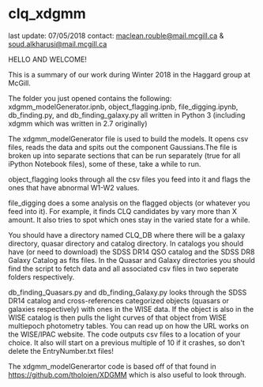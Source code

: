 # clq_xdgmm 
last update: 07/05/2018
contact: maclean.rouble@mail.mcgill.ca & soud.alkharusi@mail.mcgill.ca

HELLO AND WELCOME!

This is a summary of our work during Winter 2018 in the Haggard group at McGill. 

The folder you just opened contains the following: xdgmm_modelGenerator.ipnb, object_flagging.ipnb, file_digging.ipynb, db_finding.py, and db_finding_galaxy.py all written in Python 3 (including xdgmm which was written in 2.7 originally)

The xdgmm_modelGenerator file is used to build the models. It opens csv files, reads the data and spits out the component Gaussians.The file is broken up into separate sections that can be run separately (true for all iPython Notebook files), some of these, take a while to run.  

object_flagging looks through all the csv files you feed into it and flags the ones that have abnormal W1-W2 values. 

file_digging does a some analysis on the flagged objects (or whatever you feed into it). For example, it finds CLQ candidates by vary more than X amount. It also tries to spot which ones stay in the varied state for a while. 

You should have a directory named CLQ_DB where there will be a galaxy directory, quasar directory and catalog directory. 
In catalogs you should have (or need to download) the SDSS DR14 QSO catalog and the SDSS DR8 Galaxy Catalog as fits files. In the Quasar and Galaxy directories you should find the script to fetch data and all associated csv files in two seperate folders respectively. 

db_finding_Quasars.py and db_finding_Galaxy.py looks through the SDSS DR14 catalog and cross-references categorized objects (quasars or galaxies respectively) with ones in the WISE data. If the object is also in the WISE catalog is then pulls the light curves of that object from WISE multiepoch photometry tables. You can read up on how the URL works on the WISE/IPAC website. The code outputs csv files to a location of your choice. It also will start on a previous multiple of 10 if it crashes, so don't delete the EntryNumber.txt files! 

The xdgmm_modelGenerartor code is based off of that found in https://github.com/tholoien/XDGMM which is also useful to look through. 
